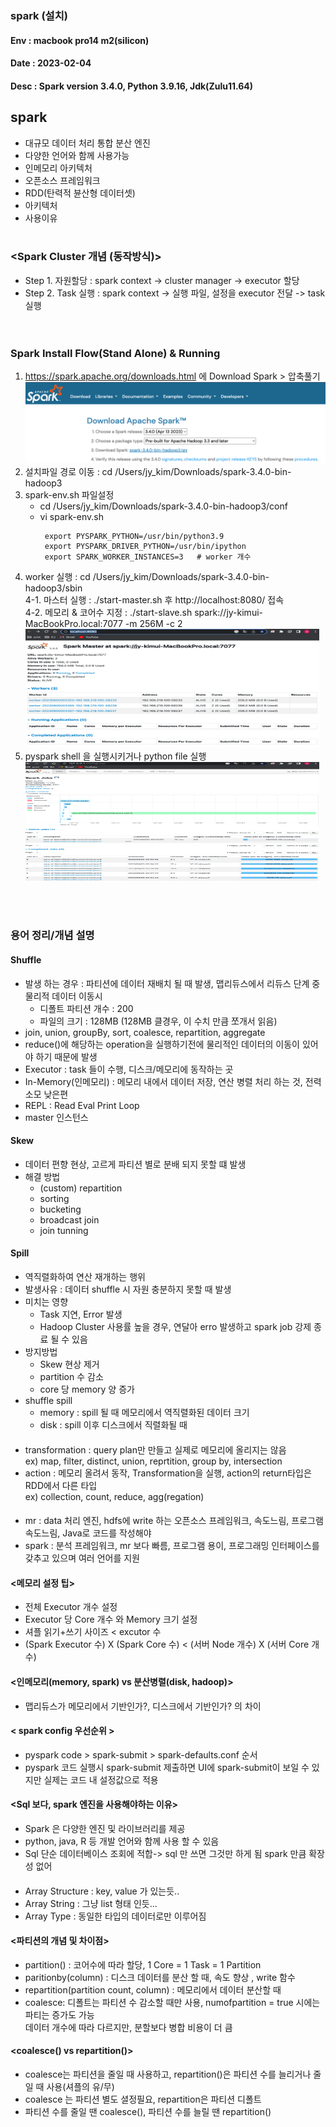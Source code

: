 ### spark (설치)
#### Env : macbook pro14 m2(silicon)
#### Date : 2023-02-04
#### Desc : Spark version 3.4.0, Python 3.9.16, Jdk(Zulu11.64)  

## spark
- 대규모 데이터 처리 통합 분산 엔진  
- 다양한 언어와 함께 사용가능
- 인메모리 아키텍처
- 오픈소스 프레임워크
- RDD(탄력적 뷴산형 데이터셋)
- 아키텍처
- 사용이유
<br/><br/>

###  <Spark Cluster 개념 (동작방식)>
- Step 1. 자원할당 : spark context -> cluster manager -> executor 할당  
- Step 2. Task 실행 : spark context -> 실행 파일, 설정을 executor 전달 -> task 실행  
<br/><br/>

### Spark Install Flow(Stand Alone) & Running  
1. https://spark.apache.org/downloads.html 에 Download Spark > 압축풀기  
![img/img_16.png](img/img_16.png)  
2. 설치파일 경로 이동 : cd /Users/jy_kim/Downloads/spark-3.4.0-bin-hadoop3  
3. spark-env.sh 파일설정   
     - cd /Users/jy_kim/Downloads/spark-3.4.0-bin-hadoop3/conf  
     - vi spark-env.sh   
       ```  
        export PYSPARK_PYTHON=/usr/bin/python3.9
        export PYSPARK_DRIVER_PYTHON=/usr/bin/ipython
        export SPARK_WORKER_INSTANCES=3   # worker 개수    
        ```  
4. worker 실행  : cd /Users/jy_kim/Downloads/spark-3.4.0-bin-hadoop3/sbin  
     4-1. 마스터 실행 : ./start-master.sh 후 http://localhost:8080/ 접속     
     4-2. 메모리 & 코어수 지정 : ./start-slave.sh spark://jy-kimui-MacBookPro.local:7077  -m 256M -c 2  
        <img src = "img/img_17.png" width = "470" height = "190" title = "SPARK_WORKER_INSTANCES 개수만큼 worker 생성" />
5. pyspark shell 을 실행시키거나 python file 실행  
    <img src = "img/img_18.png" width = "470" height = "190" title = "실행화면" />
 
<br/><br/>
### 용어 정리/개념 설명
#### Shuffle
+ 발생 하는 경우 : 파티션에 데이터 재배치 될 때 발생, 맵리듀스에서 리듀스 단계 중 물리적 데이터 이동시
  + 디폴트 파티션 개수 : 200
  + 파일의 크기 : 128MB (128MB 클경우, 이 수치 만큼 쪼개서 읽음)
+ join, union, groupBy, sort, coalesce, repartition, aggregate 
+ reduce()에 해당하는 operation을 실행하기전에 물리적인 데이터의 이동이 있어야 하기 때문에 발생
+ Executor : task 들이 수행, 디스크/메모리에 동작하는 곳
+ In-Memory(인메모리) : 메모리 내에서 데이터 저장, 연산 병렬 처리 하는 것, 전력 소모 낮은편
+ REPL : Read Eval Print Loop 
+ master 인스턴스

#### Skew
+ 데이터 편향 현상, 고르게 파티션 별로 분배 되지 못할 떄 발생 
+ 해결 방법
  + (custom) repartition
  + sorting
  + bucketing
  + broadcast join
  + join tunning 
  
#### Spill
+ 역직렬화하여 연산 재개하는 행위
+ 발생사유 : 데이터 shuffle 시 자원 충분하지 못할 때 발생
+ 미치는 영향 
  + Task 지연, Error 발생 
  + Hadoop Cluster 사용률 높을 경우, 연달아 erro 발생하고 spark job 강제 종료 될 수 있음 
+ 방지방법
  + Skew 현상 제거
  + partition 수 감소
  + core 당 memory 양 증가 
+ shuffle spill
  + memory : spill 될 때 메모리에서 역직렬화된 데이터 크기
  + disk : spill 이후 디스크에서 직렬화될 때


#### <transformation vs action>  
  - transformation : query plan만 만들고 실제로 메모리에 올리지는 않음   
    ex) map, filter, distinct, union, reprtition, group by, intersection
  - action : 메모리 올려서 동작, Transformation을 실행, action의 return타입은 RDD에서 다른 타입   
    ex) collection, count, reduce, agg(regation)  

#### <spark vs mr>    
  - mr : data 처리 엔진, hdfs에 write 하는 오픈소스 프레임워크, 속도느림, 프로그램 속도느림, Java로 코드를 작성해야    
  - spark : 분석 프레임워크, mr 보다 빠름, 프로그램 용이, 프로그래밍 인터페이스를 갖추고 있으며 여러 언어를 지원  

#### <메모리 설정 팁>  
  - 전체 Executor 개수 설정
  - Executor 당 Core 개수 와 Memory 크기 설정
  - 셔플 읽기+쓰기 사이즈 < excutor 수  
  - (Spark Executor 수) X (Spark Core 수) < (서버 Node 개수) X (서버 Core 개수)   

#### <인메모리(memory, spark) vs 분산병렬(disk, hadoop)>       
  - 맵리듀스가 메모리에서 기반인가?, 디스크에서 기반인가? 의 차이   

#### < spark config 우선순위 >        
  - pyspark code > spark-submit > spark-defaults.conf 순서     
  - pyspark 코드 실행시 spark-submit 제출하면 UI에 spark-submit이 보일 수 있지만 실제는 코드 내 설정값으로 적용      

#### <Sql 보다, spark 엔진을 사용해야하는 이유>
  - Spark 은 다양한 엔진 및 라이브러리를 제공    
  - python, java, R 등 개발 언어와 함께 사용 할 수 있음    
  - Sql 단순 데이터베이스 조회에 적합-> sql 만 쓰면 그것만 하게 됨 spark 만큼 확장성 없어        


#### <Array Structure vs Array String>      
  - Array Structure : key, value 가 있는듯..     
  - Array String : 그냥 list 형태 인듯...
  - Array Type : 동일한 타입의 데이터로만 이루어짐   

#### <파티션의 개념 및 차이점>       
+ partition() : 코어수에 따라 할당, 1 Core = 1 Task = 1 Partition   
+ paritionby(column) : 디스크 데이터를 분산 할 때, 속도 향상 , write 함수      
+ repartition(partition count, column)  : 메모리에서 데이터 분산할 때  
+ coalesce: 디폴트는 파티션 수 감소할 때만 사용, numofpartition = true 시에는 파티는 증가도 가능  
           데이터 개수에 따라 다르지만, 분할보다 병합 비용이 더 큼

#### <coalesce() vs repartition()>
+ coalesce는 파티션을 줄일 때 사용하고, repartition()은 파티션 수를 늘리거나 줄일 때 사용(셔플의 유/무)
+ coalesce 는 파티션 별도 셜정필요, repartition은 파티션 디폴트 
+ 파티션 수를 줄일 땐 coalesce(), 파티션 수를 늘릴 땐 repartition()


